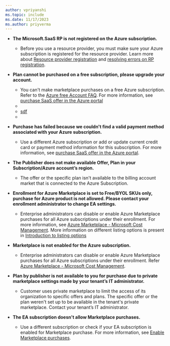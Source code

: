 ```yaml
---
author: vpriyanshi
ms.topic: include
ms.date: 11/17/2023
ms.author: priyverma
---
```


- **The Microsoft.SaaS RP is not registered on the Azure subscription.**

  - Before you use a resource provider, you must make sure your Azure subscription is registered for the resource provider. Learn more about [Resource provider registration](../../azure-resource-manager/management/resource-providers-and-types.md#register-resource-provider) and [resolving errors on RP registration](../../azure-resource-manager/troubleshooting/error-register-resource-provider.md).

- **Plan cannot be purchased on a free subscription, please upgrade your account.**

  - You can't make marketplace purchases on a free Azure subscription. Refer to the [Azure free Account FAQ]( https://azure.microsoft.com/free/free-account-faq). For more information, see [purchase SaaS offer in the Azure portal](/marketplace/purchase-saas-offer-in-azure-portal#common-error-messages-and-solutions) 
  - 
  - [sdf](https://learn.microsoft.com/marketplace/purchase-saas-offer-in-azure-portal#common-error-messages-and-solutions)
  - 

- **Purchase has failed because we couldn't find a valid payment method associated with your Azure subscription.**

  - Use a different Azure subscription or add or update current credit card or payment method information for this subscription. For more information, see [purchase SaaS offer in the Azure portal](../../marketplace/purchase-saas-offer-in-azure-portal.md#common-error-messages-and-solutions).

- **The Publisher does not make available Offer, Plan in your Subscription/Azure account’s region.**

  - The offer or the specific plan isn't available to the billing account market that is connected to the Azure Subscription. 

- **Enrollment for Azure Marketplace is set to Free/BYOL SKUs only, purchase for Azure product is not allowed. Please contact your enrollment administrator to change EA settings.**

  - Enterprise administrators can disable or enable Azure Marketplace purchases for all Azure subscriptions under their enrollment. For more information, see [Azure Marketplace - Microsoft Cost Management](../../cost-management-billing/manage/ea-azure-marketplace.md#enabling-azure-marketplace-purchases). More information on different listing options is present in [Introduction to listing options](../../marketplace/determine-your-listing-type.md#overview)

- **Marketplace is not enabled for the Azure subscription.**

  - Enterprise administrators can disable or enable Azure Marketplace purchases for all Azure subscriptions under their enrollment. Refer [Azure Marketplace - Microsoft Cost Management](../../cost-management-billing/manage/ea-azure-marketplace.md#enabling-azure-marketplace-purchases).

- **Plan by publisher is not available to you for purchase due to private marketplace settings made by your tenant’s IT administrator.**

  - Customer uses private marketplace to limit the access of its organization to specific offers and plans. The specific offer or the plan weren't set up to be available in the tenant's private marketplace. Contact your tenant’s IT administrator.

- **The EA subscription doesn't allow Marketplace purchases.**
  
  - Use a different subscription or check if your EA subscription is enabled for Marketplace purchase. For more information, see [Enable Marketplace purchases](../../cost-management-billing/manage/ea-azure-marketplace.md#enabling-azure-marketplace-purchases).
